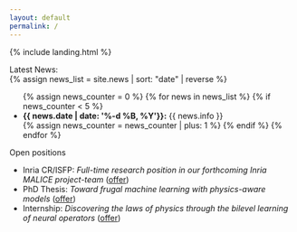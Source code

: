 ```yaml
---
layout: default
permalink: /
---
```


{% include landing.html %}

<div class="newstitle"> Latest News:</div>
{% assign news_list = site.news | sort: "date" | reverse %}

<ul>
{% assign news_counter = 0 %}
{% for news in news_list %}
 {% if news_counter < 5 %}
  <li><b>{{ news.date | date: '%-d %B, %Y'}}:</b> {{ news.info }}</li>
  {% assign news_counter = news_counter | plus: 1 %}
 {% endif %}
{% endfor %}
</ul>

<div class="danger-box-titled">
<span class="title">Open positions</span>
<ul>
<li>Inria CR/ISFP: <em>Full-time research position in our forthcoming Inria MALICE project-team</em> (<a href="https://perso.univ-st-etienne.fr/sebbanma/">offer</a>)</li>
<li>PhD Thesis: <em>Toward frugal machine learning with physics-aware models</em> (<a href="/download/thesis/2024-Thesis-LabHC-FrugalPhysicsML.pdf">offer</a>)</li>
<li>Internship: <em>Discovering the laws of physics through the bilevel learning of neural operators</em> (<a href="/download/internship/2024-Internship-LabHC-Bilevel_PhysicsML.pdf">offer</a>)</li>
</ul>
</div>
